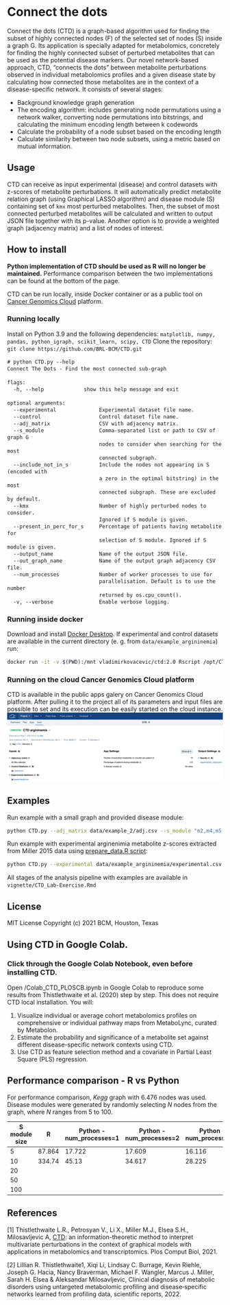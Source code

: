 
# Connect the dots
Connect the dots (CTD) is a graph-based algorithm used for finding the subset of highly connected nodes (F) of the selected set of nodes (S) inside a graph G. Its application is specially adapted for metabolomics, concretely for finding the highly connected subset of perturbed metabolites that can be used as the potential disease markers.
Our novel network-based approach, CTD, “connects the dots” between metabolite perturbations observed in individual metabolomics profiles and a given disease state by calculating how connected those metabolites are in the context of a disease-specific network. It consists of several stages:
- Background knowledge graph generation
- The encoding algorithm: includes generating node permutations using a network walker, converting node permutations into bitstrings, and calculating the minimum encoding length between k codewords
- Calculate the probability of a node subset based on the encoding length
- Calculate similarity between two node subsets, using a metric based on mutual information.

## Usage
CTD can receive as input experimental (disease) and control datasets with z-scores of metabolite perturbations. It will automatically predict metabolite relation graph (using Graphical LASSO algorithm) and disease module (S) containing set of ```kmx``` most perturbed metabolites. Then, the subset of most connected perturbed metabolites will be calculated and written to output JSON file together with its p-value.
Another option is to provide a weighted graph (adjacency matrix) and a list of nodes of interest.

## How to install
**Python implementation of CTD should be used as R will no longer be maintained.** Performance comparison between the two implementations can be found at the bottom of the page.

CTD can be run locally, inside Docker container or as a public tool on [Cancer Genomics Cloud](https://cgc.sbgenomics.com/) platform.
### Running locally
 Install on Python 3.9 and the following dependencies: ```matplotlib, numpy, pandas, python_igraph, scikit_learn, scipy, CTD```
 Clone the repository: ```git clone https://github.com/BRL-BCM/CTD.git ```
```
# python CTD.py --help
Connect The Dots - Find the most connected sub-graph

flags:
  -h, --help             show this help message and exit

optional arguments:
  --experimental              Experimental dataset file name.
  --control                   Control dataset file name.
  --adj_matrix                CSV with adjacency matrix.
  --s_module                  Comma-separated list or path to CSV of graph G
                              nodes to consider when searching for the most
                              connected subgraph.
  --include_not_in_s          Include the nodes not appearing in S (encoded with
                              a zero in the optimal bitstring) in the most
                              connected subgraph. These are excluded by default.
  --kmx                       Number of highly perturbed nodes to consider.
                              Ignored if S module is given.
  --present_in_perc_for_s     Percentage of patients having metabolite for
                              selection of S module. Ignored if S module is given.
  --output_name               Name of the output JSON file.
  --out_graph_name            Name of the output graph adjacency CSV file.
  --num_processes             Number of worker processes to use for
                              parallelisation. Default is to use the number
                              returned by os.cpu_count().
  -v, --verbose               Enable verbose logging.
```
### Running inside docker
Download and install [Docker Desktop](https://www.docker.com/get-started).
If experimental and control datasets are available in the current directory (e. g. from ```data/example_argininemia```) run:
```sh
docker run -it -v $(PWD):/mnt vladimirkovacevic/ctd:2.0 Rscript /opt/CTD/CTD.r --experimental /mnt/experimental.csv --control /mnt/control.csv --output_name /mnt/output.json
```
### Running on the cloud Cancer Genomics Cloud platform
CTD is available in the public apps galery on Cancer Genomics Cloud platform. After pulling it to the project all of its parameters and input files are possible to set and its execution can be easily started on the cloud instance.
![CGC task](inst/images/cgc_task.png)

## Examples

Run example with a small graph and provided disease module:
```sh
python CTD.py --adj_matrix data/example_2/adj.csv --s_module "m2,m4,m5,m7"
```
Run example with experimental arginenimia metabolite z-scores extracted from Miller 2015 data using [prepare_data.R script](data/example_argininemia/prepare_data.R):
```sh
python CTD.py --experimental data/example_argininemia/experimental.csv --control data/example_argininemia/control.csv --kmx 15
```
All stages of the analysis pipeline with examples are available in ```vignette/CTD_Lab-Exercise.Rmd```

## License
MIT License
Copyright (c) 2021 BCM, Houston, Texas

## Using CTD in Google Colab.
### Click through the Google Colab Notebook, even before installing CTD.
Open /Colab_CTD_PLOSCB.ipynb in Google Colab to reproduce some results from Thistlethwaite et al. (2020) step by step. This does not require CTD local installation. You will:

1. Visualize individual or average cohort metabolomics profiles on comprehensive or individual pathway maps from MetaboLync, curated by Metabolon.
2. Estimate the probability and significance of a metabolite set against different disease-specific network contexts using CTD.
3. Use CTD as feature selection method and a covariate in Partial Least Square (PLS) regression.

## Performance comparison - R vs Python

For performance comparison, *Kegg* graph with 6.476 nodes was used. Disease modules were generated by randomly selecting *N* nodes from the graph, where *N* ranges from 5 to 100.

| S module size 	| R      	| Python - num_processes=1 	| Python - num_processes=2 	| Python - num_processes=4 	| Python - num_processes=8 	| Python - num_processes=12 	|
|---------------	|--------	|--------------------------	|--------------------------	|--------------------------	|--------------------------	|---------------------------	|
| 5             	| 87.864 	| 17.722                   	| 17.609                   	| 16.116                   	| 16.737                   	| 18.134                    	|
| 10            	| 334.74 	| 45.13                    	| 34.617                   	| 28.225                   	| 29.44                    	| 30.304                    	|
| 20            	|        	|                          	|                          	|                          	|                          	|                           	|
| 50            	|        	|                          	|                          	|                          	|                          	|                           	|
| 100           	|        	|                          	|                          	|                          	|                          	|                           	|
## References
[1] Thistlethwaite L.R., Petrosyan V., Li X., Miller M.J., Elsea S.H., Milosavljevic A, [CTD](https://doi.org/10.1371/journal.pcbi.1008550): an information-theoretic method to interpret multivariate perturbations in the context of graphical models with applications in metabolomics and transcriptomics. Plos Comput Biol, 2021.

[2] Lillian R. Thistlethwaite1, Xiqi Li, Lindsay C. Burrage, Kevin Riehle, Joseph G. Hacia, Nancy Braverman, Michael F. Wangler, Marcus J. Miller, Sarah H. Elsea & Aleksandar Milosavljevic, Clinical diagnosis of metabolic disorders using untargeted metabolomic profiling and disease‑specific networks learned from profiling data, scientific reports, 2022.
